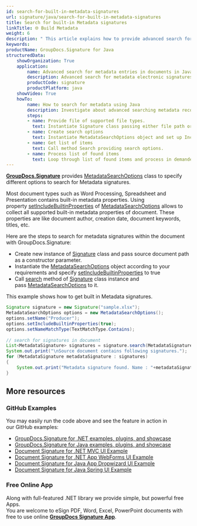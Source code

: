 ```yaml
---
id: search-for-built-in-metadata-signatures
url: signature/java/search-for-built-in-metadata-signatures
title: Search for built-in Metadata signatures
linkTitle: 🌐 Build Metadata
weight: 6
description: " This article explains how to provide advanced search for metadata electronic signatures with GroupDocs.Signature API."
keywords: 
productName: GroupDocs.Signature for Java
structuredData:
    showOrganization: True
    application:    
        name: Advanced search for metadata entries in documents in Java    
        description: Advanced search for metadata electronic signatures in various documents with Java language and GroupDocs.Signature for Java APIs
        productCode: signature
        productPlatform: java 
    showVideo: True
    howTo:
        name: How to search for metadata using Java 
        description: Investigate about advanced searching metadata records in documents with Java
        steps:
        - name: Provide file of supported file types.
          text: Instantiate Signature class passing either file path or file stream as a parameter.
        - name: Create search options 
          text: Instantiate MetadataSearchOptions object and set up IncludeBuiltinProperties in true.
        - name: Get list of items 
          text: Call method Search providing search options.
        - name: Process list of found items
          text: Loop through list of found items and process in demanded way.
---
```

[**GroupDocs.Signature**](https://products.groupdocs.com/signature/java) provides [MetadataSearchOptions](https://reference.groupdocs.com/java/signature/com.groupdocs.signature.options.search/MetadataSearchOptions) class to specify different options to search for Metadata signatures.

Most document types such as Word Processing, Spreadsheet and Presentation contains built-in metadata properties. Using property [setIncludeBuiltinProperties](https://reference.groupdocs.com/java/signature/com.groupdocs.signature.options.search/MetadataSearchOptions#setIncludeBuiltinProperties(boolean)) of [MetadataSearchOptions](https://reference.groupdocs.com/java/signature/com.groupdocs.signature.options.search/MetadataSearchOptions) allows to collect all supported built-in metadata properties of document. These properties are like document author, creation date, document keywords, titles, etc.

Here are the steps to search for metadata signatures within the document with GroupDocs.Signature:

*   Create new instance of [Signature](https://reference.groupdocs.com/java/signature/com.groupdocs.signature/Signature) class and pass source document path as a constructor parameter.    
*   Instantiate the [MetadataSearchOptions](https://reference.groupdocs.com/java/signature/com.groupdocs.signature.options.search/MetadataSearchOptions) object according to your requirements and specify [setIncludeBuiltinProperties](https://reference.groupdocs.com/java/signature/com.groupdocs.signature.options.search/MetadataSearchOptions#setIncludeBuiltinProperties(boolean)) to true 
*   Call [search](https://reference.groupdocs.com/java/signature/com.groupdocs.signature/Signature#search(java.lang.Class,%20com.groupdocs.signature.options.search.SearchOptions)) method of [Signature](https://reference.groupdocs.com/java/signature/com.groupdocs.signature/Signature) class instance and pass [MetadataSearchOptions](https://reference.groupdocs.com/java/signature/com.groupdocs.signature.options.search/MetadataSearchOptions) to it.
    

This example shows how to get built in Metadata signatures.

```java
Signature signature = new Signature("sample.xlsx");
MetadataSearchOptions options = new MetadataSearchOptions();
options.setName("Producer");
options.setIncludeBuiltinProperties(true);
options.setNameMatchType(TextMatchType.Contains);
 
// search for signatures in document
List<MetadataSignature> signatures = signature.search(MetadataSignature.class, options);
System.out.print("\nSource document contains following signatures.");
for (MetadataSignature metadataSignature : signatures)
{
    System.out.print("Metadata signature found. Name : "+metadataSignature.getName()+". Value: "+ metadataSignature.getValue());
}
```

## More resources

### GitHub Examples 

You may easily run the code above and see the feature in action in our GitHub examples:

*   [GroupDocs.Signature for .NET examples, plugins, and showcase](https://github.com/groupdocs-signature/GroupDocs.Signature-for-.NET)    
*   [GroupDocs.Signature for Java examples, plugins, and showcase](https://github.com/groupdocs-signature/GroupDocs.Signature-for-Java)    
*   [Document Signature for .NET MVC UI Example](https://github.com/groupdocs-signature/GroupDocs.Signature-for-.NET-MVC)    
*   [Document Signature for .NET App WebForms UI Example](https://github.com/groupdocs-signature/GroupDocs.Signature-for-.NET-WebForms)    
*   [Document Signature for Java App Dropwizard UI Example](https://github.com/groupdocs-signature/GroupDocs.Signature-for-Java-Dropwizard)   
*   [Document Signature for Java Spring UI Example](https://github.com/groupdocs-signature/GroupDocs.Signature-for-Java-Spring)
    

### Free Online App 

Along with full-featured .NET library we provide simple, but powerful free Apps.  
You are welcome to eSign PDF, Word, Excel, PowerPoint documents with free to use online **[GroupDocs Signature App](https://products.groupdocs.app/signature)**.
